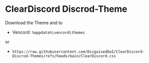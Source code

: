 # ClearDiscord Discrod-Theme

Download the Theme and to
- Vencord: `%appdata%\vencord\themes`

or

- `https://raw.githubusercontent.com/DisguisedOwI/ClearDiscord-Discrod-Themes/refs/heads/main/ClearDiscord.css`
